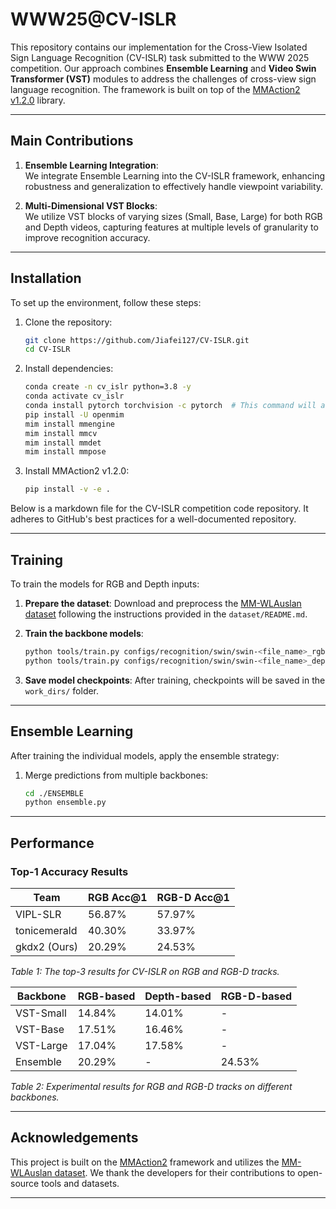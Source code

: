 # WWW25@CV-ISLR

This repository contains our implementation for the Cross-View Isolated Sign Language Recognition (CV-ISLR) task submitted to the WWW 2025 competition. Our approach combines **Ensemble Learning** and **Video Swin Transformer (VST)** modules to address the challenges of cross-view sign language recognition. The framework is built on top of the [MMAction2 v1.2.0](https://github.com/open-mmlab/mmaction2) library.

---

## **Main Contributions**
1. **Ensemble Learning Integration**:  
   We integrate Ensemble Learning into the CV-ISLR framework, enhancing robustness and generalization to effectively handle viewpoint variability.

2. **Multi-Dimensional VST Blocks**:  
   We utilize VST blocks of varying sizes (Small, Base, Large) for both RGB and Depth videos, capturing features at multiple levels of granularity to improve recognition accuracy.

---

## **Installation**

To set up the environment, follow these steps:

1. Clone the repository:

   ```bash
   git clone https://github.com/Jiafei127/CV-ISLR.git
   cd CV-ISLR
   
2. Install dependencies:

   ```bash
   conda create -n cv_islr python=3.8 -y
   conda activate cv_islr
   conda install pytorch torchvision -c pytorch  # This command will automatically install the latest version PyTorch and cudatoolkit, please check whether they match your environment.
   pip install -U openmim
   mim install mmengine
   mim install mmcv
   mim install mmdet  
   mim install mmpose 

3. Install MMAction2 v1.2.0:

   ```bash
   pip install -v -e .

Below is a markdown file for the CV-ISLR competition code repository. It adheres to GitHub's best practices for a well-documented repository.

---

## **Training**

To train the models for RGB and Depth inputs:

1. **Prepare the dataset**: Download and preprocess the [MM-WLAuslan dataset](https://example-dataset-link.com) following the instructions provided in the `dataset/README.md`.

2. **Train the backbone models**:
   ```bash
   python tools/train.py configs/recognition/swin/swin-<file_name>_rgb.py
   python tools/train.py configs/recognition/swin/swin-<file_name>_depth.py
   ```

3. **Save model checkpoints**: After training, checkpoints will be saved in the `work_dirs/` folder.

---

## **Ensemble Learning**

After training the individual models, apply the ensemble strategy:

1. Merge predictions from multiple backbones:
   ```bash
   cd ./ENSEMBLE
   python ensemble.py
   ```
---

## **Performance**

### **Top-1 Accuracy Results**

| Team          | RGB Acc@1 | RGB-D Acc@1 |
|---------------|-----------|-------------|
| VIPL-SLR      | 56.87%    | 57.97%      |
| tonicemerald  | 40.30%    | 33.97%      |
| gkdx2 (Ours)  | 20.29%    | 24.53%      |

_Table 1: The top-3 results for CV-ISLR on RGB and RGB-D tracks._

| Backbone    | RGB-based | Depth-based | RGB-D-based |
|-------------|-----------|-------------|-------------|
| VST-Small   | 14.84%    | 14.01%      | -           |
| VST-Base    | 17.51%    | 16.46%      | -           |
| VST-Large   | 17.04%    | 17.58%      | -           |
| Ensemble    | 20.29%    | -           | 24.53%      |

_Table 2: Experimental results for RGB and RGB-D tracks on different backbones._

---

## **Acknowledgements**

This project is built on the [MMAction2](https://github.com/open-mmlab/mmaction2) framework and utilizes the [MM-WLAuslan dataset](https://example-dataset-link.com). We thank the developers for their contributions to open-source tools and datasets.

---
